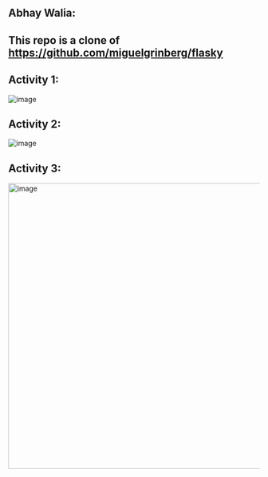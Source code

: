 ## Abhay Walia:                                                                                                                               
## This repo is a clone of https://github.com/miguelgrinberg/flasky

## Activity 1:
![image](https://github.com/AbhayWalia/ECE444-F2023-Lab1/assets/94670623/ef27c1df-ffe1-4a0c-a712-0484064175b4)

## Activity 2: 

![image](https://github.com/AbhayWalia/ECE444-F2023-Lab1/assets/94670623/3236dc12-d93b-4253-a71d-abb5131cd191)

## Activity 3:

<img width="573" alt="image" src="https://github.com/AbhayWalia/ECE444-F2023-Lab1/assets/94670623/a437743a-a853-46a6-a6a4-ec84351d5c41">



